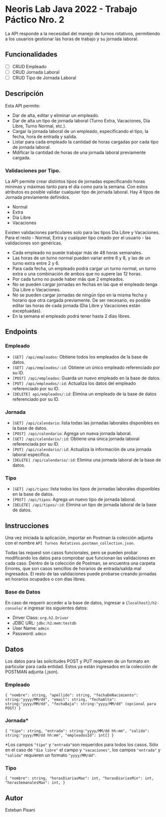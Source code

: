 # Neoris Lab Java 2022 - Trabajo Páctico Nro. 2
La API responde a la necesidad del manejo de turnos rotativos, permitiendo a los usuarios gestionar las horas de trabajo y su jornada laboral.

## Funcionalidades

- [ ] CRUD Empleado
- [ ] CRUD Jornada Laboral
- [ ] CRUD Tipo de Jornada Laboral

## Descripción

Esta API permite:
- Dar de alta, editar y eliminar un empleado.
- Dar de alta un tipo de jornada laboral (Turno Extra, Vacaciones, Día Libre, Turno Normal,
etc.).
- Cargar la jornada laboral de un empleado, especificando el tipo, la fecha, hora de entrada y
salida.
- Listar para cada empleado la cantidad de horas cargadas por cada tipo de jornada laboral. 
- Mdificar la cantidad de horas de una jornada laboral previamente cargada.

### Validaciones por Tipo.
La API permite crear distintos tipos de jornadas especificando horas mínimas y máximas tanto para el día como para la semana.
Con estos atributos es posible validar cualquier tipo de jornada laboral.
Hay 4 tipos de Jornada previamente definidos.
- Normal
- Extra
- Dia Libre
- Vacaciones

Existen validaciones particulares solo para las tipos Dia Libre y Vacaciones.
Para el resto - Normal, Extra y cualquier tipo creado por el usuario - las validaciones son genéricas.

- Cada empleado no puede trabajar más de 48 horas semanales.
- Las horas de un turno normal pueden variar entre 6 y 8, y las de un turno extra entre 2 y 6.
- Para cada fecha, un empleado podrá cargar un turno normal, un turno extra o una combinación de ambos que no supere
las 12 horas.
- Por cada turno no puede haber más que 2 empleados.
- No se pueden cargar jornadas en fechas en las que el empleado tenga Dia Libre o Vacaciones.
- No se pueden cargar jornadas de ningún tipo en la misma fecha y horario que otra cargada previamente. De ser necesario, es posible editar las horas de cada jornada (Dia Libre y Vacaciones están exceptuadas).
- En la semana el empleado podrá tener hasta 2 días libres.

## Endpoints

### Empleado

- `[GET] /api/empleados`: Obtiene todos los empleados de la base de datos.
- `[GET] /api/empleados/:id`: Obtiene un único empleado referenciado por su ID.
- `[POST] /api/empleados`: Guarda un nuevo empleado en la base de datos.
- `[PUT] /api/empleados/:id`: Actualiza los datos del empleado referenciado por su ID.
- `[DELETE] api/empleados/:id`: Elimina un empleado de la base de datos referenciado por su ID.

### Jornada

- `[GET] /api/calendario`: lista todas las jornadas laborales disponibles en la base de datos.
- `[POST] /api/calendario`: Agrega un nueva jornada laboral.
- `[GET] /api/calendario/:id`: Obtiene una única jornada laboral referenciada por su ID.
- `[PUT] /api/calendario/:id`: Actualiza la información de una jornada laboral específica.
- `[DELETE] /api/calendario/:id`: Elimina una jornada laboral de la base de datos.

### Tipo

- `[GET] /api/tipos`: lista todos los tipos de jornadas laborales disponibles en la base de datos.
- `[POST] /api/tipos`: Agrega un nuevo tipo de jornada laboral.
- `[DELETE] /api/tipos/:id`: Elimina un tipo de jornada laboral de la base de datos.

## Instrucciones
Una vez iniciada la aplicación, importar en Postman la colección adjunta con el nombre `API Turnos Rotativos.postman_collection.json`.

Todas las request son casos funcionales, pero se pueden probar modificando los datos para comprobar que funcionan las validaciones en cada caso. Dentro de la colección de Postman, se encuentra una carpeta Errores, que son casos sencillos de horarios de entrada/salida mal ingresados.
El resto de las validaciones puede probarse creando jornadas en horarios ocupados o con días libres.

### Base de Datos
En caso de requerir acceder a la base de datos, ingresar a `{localhost}/h2-console/` e ingresar los siguientes datos:
- Driver Class: `org.h2.Driver`
- JDBC URL: `jdbc:h2:mem:testdb`
- User Name: `admin`
- Password: `admin`
## Datos
Los datos para las solicitudes POST y PUT requieren de un formato en particular para cada entidad.
Estos ya están ingresados en la colección de POSTMAN adjunta (.json).
### Empleado
`
{
  "nombre": string,
  "apellido": string,
  "fechaDeNacimiento": string:"yyyy/MM/dd",
  "email": string,
  "fechaAlta": string:"yyyy/MM/dd",
  "fechaBaja": string:"yyyy/MM/dd" (opcional para POST)
 }
 `
 ### Jornada*
 `
{
  "tipo": string,
  "entrada": string:"yyyy/MM/dd hh:mm",
  "salida": string:"yyyy/MM/dd hh:mm",
  "empleadosId": int[]
 }
 `
 
  *Los campos `"tipo"` y `"entrada"`son requeridos para todos los casos. Sólo en el caso de `"dia libre"` el campo y `"vacaciones"`, los campos `"entrada"` y `"salida"` requieren un formato `"yyyy/MM/dd"`.

 ### Tipo
 `
{
  "nombre": string,
  "horasDiariasMax": int,
  "horasDiariasMin": int,
  "horasSemanalesMax": int,
 }
 `

## Autor
Esteban Pisani
